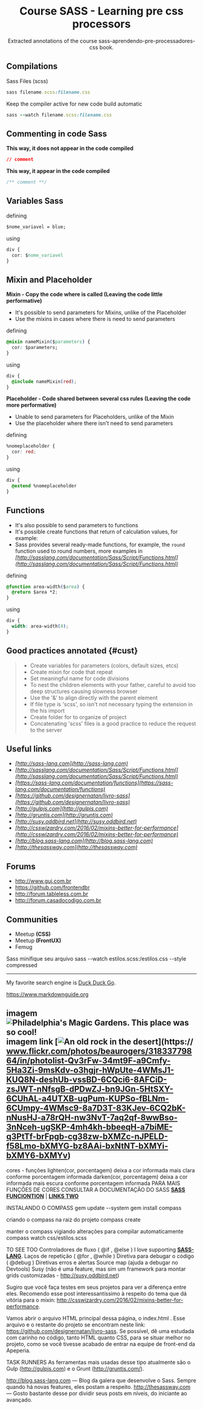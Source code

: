 <div align="center">
  <h1>Course SASS - Learning pre css processors</h1>
  <p>
    Extracted annotations of the course sass-aprendendo-pre-processadores-css book.
  </p>
</div>

## Compilations
Sass Files (scss)
```rb
sass filename.scss:filename.css
```

Keep the compiler active for  new code build automatic
```rb
sass --watch filename.scss:filename.css
```

## Commenting in code Sass

**This way, it does not appear in the code compiled**
```css
// comment
```

**This way, it appear in the code compiled**
```css
/** comment **/
```

## Variables Sass

defining
```css
$nome_variavel = blue;
```

using
```css
div {
  cor: $nome_variavel
}
```

## Mixin and Placeholder

**Mixin - Copy the code where is called (Leaving the code little performative)**

- It's possible to send parameters for Mixins, unlike of the Placeholder
- Use the mixins in cases where there is need to send parameters

defining
```css
@mixin nameMixin($parameters) {
  cor: $parameters;
}
```

using
```css
div {
  @include nameMixin(red);
}
```

**Placeholder - Code shared between several css rules (Leaving the code more performative)**

- Unable to send parameters for Placeholders, unlike of the Mixin
- Use the placeholder where there isn't need to send parameters

defining
```css
%nomeplaceholder {
  cor: red;
}
```

using
```css
div {
  @extend %nomeplaceholder
}
```

## Functions

- It's also possible to send parameters to functions
- It's possible create functions that return of calculation values, for example:
- Sass provides several ready-made functions, for example, the `round` function used to round numbers, more examples in *[http://sasslang.com/documentation/Sass/Script/Functions.html](http://sasslang.com/documentation/Sass/Script/Functions.html)*

defining
```css
@function area-width($area) {
  @return $area *2;
}
```

using
```css
div {
  width: area-width(4);
}
```

## Good practices annotated {#cust}
>
> - Create variables for parameters (colors, default sizes, etcs)
> - Create mixin for code that repeat
> - Set meaningful name for code divisions
> - To nest the children elements with your father, careful to avoid too deep structures causing slowness browser
> - Use the '&' to align directly with the parent element
> - If file type is 'scss', so isn't not necessary typing the extension in the his import
> - Create folder for to organize of project
> - Concatenating 'scss' files is a good practice to reduce the request to the server

## Useful links

- *[http://sass-lang.com](http://sass-lang.com)*
- *[http://sasslang.com/documentation/Sass/Script/Functions.html](http://sasslang.com/documentation/Sass/Script/Functions.html)*
- *[https://sass-lang.com/documentation/functions](https://sass-lang.com/documentation/functions)*
- *[https://github.com/designernatan/livro-sass](https://github.com/designernatan/livro-sass)*
- *[http://gulpjs.com](http://gulpjs.com)*
- *[http://gruntjs.com](http://gruntjs.com)*
- *[http://susy.oddbird.net](http://susy.oddbird.net)*
- *[http://csswizardry.com/2016/02/mixins-better-for-performance](http://csswizardry.com/2016/02/mixins-better-for-performance)*
- *[http://blog.sass-lang.com](http://blog.sass-lang.com)*
- *[http://thesassway.com](http://thesassway.com)*

## Forums

* http://www.guj.com.br
* https://github.com/frontendbr
* http://forum.tableless.com.br
* http://forum.casadocodigo.com.br

## Communities

- Meetup **(CSS)**
- Meetup **(FrontUX)**
- Femug

Sass	minifique	seu	arquivo
sass	--watch	estilos.scss:/estilos.css	--style	compressed

--------------------------
My favorite search engine is [Duck Duck Go](https://duckduckgo.com "The best search engine for privacy").

<https://www.markdownguide.org>

imagem 
![Philadelphia's Magic Gardens. This place was so cool!](/assets/images/philly-magic-gardens.jpg "Philadelphia's Magic Gardens")
imagem link
[![An old rock in the desert](/assets/images/shiprock.jpg "Shiprock, New Mexico by Beau Rogers")](https://
www.flickr.com/photos/beaurogers/31833779864/in/photolist-Qv3rFw-34mt9F-a9Cmfy-5Ha3Zi-9msKdv-o3hgjr-hWpUte-4WMsJ1-KUQ8N-deshUb-vssBD-6CQci6-8AFCiD-zsJWT-nNfsgB-dPDwZJ-bn9JGn-5HtSXY-6CUhAL-a4UTXB-ugPum-KUPSo-fBLNm-6CUmpy-4WMsc9-8a7D3T-83KJev-6CQ2bK-nNusHJ-a78rQH-nw3NvT-7aq2qf-8wwBso-3nNceh-ugSKP-4mh4kh-bbeeqH-a7biME-q3PtTf-brFpgb-cg38zw-bXMZc-nJPELD-f58Lmo-bXMYG-bz8AAi-bxNtNT-bXMYi-bXMY6-bXMYv)
------------------------------


cores - funções
lighten(cor, porcentagem) deixa a cor informada mais clara conforme porcentagem informada
darken(cor, porcentagem) deixa a cor informada mais escura conforme porcentagem informada
PARA MAIS FUNÇÕES DE CORES CONSULTAR A DOCUMENTAÇÃO DO SASS **[SASS FUNCIONTION](http://sasslang.com/documentation/Sass/Script/Functions.html)** \| **[LINKS TWO](https://sass-lang.com/documentation/functions)**


INSTALANDO O COMPASS
gem	update	--system
gem	install	compass

criando o compass na raiz do projeto
compass create

manter o compass vigiando alterações para compilar automaticamente
compass	watch css/estilos.scss

TO SEE TOO
Controladores	de	fluxo	(	@if	,		@else	) I love supporting **[SASS-LANG](http://sass-lang.com)**.
Laços	de	repetição	(	@for	,		@while	)
Diretiva	para	debugar	o	código	(	@debug	)
Diretivas	erros	e	alertas
Source	map	(ajuda	a	debugar	no	Devtools)
Susy	(não	é	uma	feature,	mas	sim	um	framework	para
montar	grids	customizadas	-	http://susy.oddbird.net)

Sugiro	 que	 você	 faça	 testes	 em	 seus	 projetos	 para	 ver	 a
diferença	 entre	 eles.	 Recomendo	 esse	 post	 interessantíssimo	 à
respeito	 do	 tema	 que	 dá	 vitória	 para	 o	 mixin:
http://csswizardry.com/2016/02/mixins-better-for-performance.

Vamos	 abrir	 o	 arquivo	 HTML	 principal	 dessa	 página,	 o
	index.html	.	Esse	arquivo	e	o	 restante	do	projeto	 se	encontram
neste	 link:	 https://github.com/designernatan/livro-sass.	 Se
possível,	 dê	 uma	 estudada	 com	 carinho	 no	 código,	 tanto	 HTML
quanto	CSS,	para	se	situar	melhor	no	projeto,	como	se	você	tivesse
acabado	de	entrar	na	equipe	de	front-end	da	Apeperia.


TASK RUNNERS
As	ferramentas	mais	usadas	desse	tipo	atualmente	são	o	Gulp
(http://gulpjs.com)	e	o	Grunt	(http://gruntjs.com/).

http://blog.sass-lang.com	 —	 Blog	 da	 galera	 que
desenvolve	 o	 Sass.	 Sempre	 quando	 há	 novas
features,	eles	postam	a	respeito.
http://thesassway.com	 —	 Gosto	 bastante	 desse
por	 dividir	 seus	 posts	 em	níveis,	 do	iniciante	ao
avançado.
